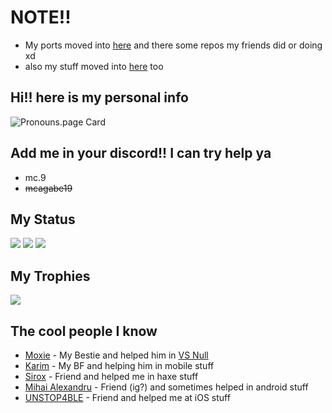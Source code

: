 # NOTE!!
* My ports moved into [here](https://github.com/orgs/MobilePorting/repositories) and there some repos my friends did or doing xd
* also my stuff moved into [here](https://github.com/orgs/mcagabe19-stuff/repositories) too

## Hi!! here is my personal info
![Pronouns.page Card](https://pronouns-page.s3.eu-west-1.amazonaws.com/card/en/mcagabe19-01HMYE8R30MS0N67T5MDVV878Y-dark.png)

## Add me in your discord!! I can try help ya
* mc.9
* ~~mcagabe19~~

## My Status
![](https://github-readme-stats.vercel.app/api?username=mcagabe19&show_icons=true&theme=synthwave)
![](https://github-readme-streak-stats.herokuapp.com/?user=mcagabe19&theme=synthwave&hide_border=false)
![](https://github-readme-stats.vercel.app/api/top-langs/?username=mcagabe19&layout=compact&show_icons=true&theme=synthwave)

## My Trophies
![](https://github-profile-trophy.vercel.app/?username=mcagabe19&theme=dracula&no-frame=false&no-bg=true&margin-w=4)

## The cool people I know
* [Moxie](https://github.com/moxie-coder) - My Bestie and helped him in [VS Null](https://gamebanana.com/mods/447674)
* [Karim](https://github.com/Karim-Akra) - My BF and helping him in mobile stuff
* [Sirox](https://github.com/Sirox228) - Friend and helped me in haxe stuff
* [Mihai Alexandru](https://github.com/MAJigsaw77) - Friend (ig?) and sometimes helped in android stuff
* [UNSTOP4BLE](https://github.com/UNSTOP4BLE) - Friend and helped me at iOS stuff
